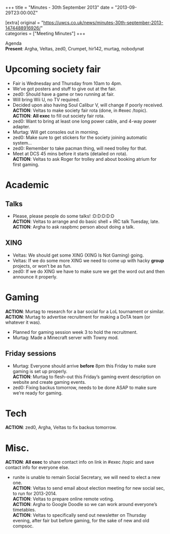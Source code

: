 +++
title = "Minutes - 30th September 2013"
date = "2013-09-29T23:00:00Z"

[extra]
original = "https://uwcs.co.uk/news/minutes-30th-september-2013-1474488916926/"    
categories = ["Meeting Minutes"]
+++

Agenda  
**Present**: Argha, Veltas, zed0, Crumpet, hir142, murtag, nobodynat

# Upcoming society fair

  - Fair is Wednesday and Thursday from 10am to 4pm.
  - We’ve got posters and stuff to give out at the fair.
  - zed0: Should have a game or two running at fair.
  - Will bring Wii U, no TV required.
  - Decided upon also having Soul Calibur V, will change if poorly received.  
    **ACTION**: Veltas to make society fair rota (done, in \#exec /topic).  
    **ACTION**: **All exec** to fill out society fair rota.
  - zed0: Want to bring at least one long power cable, and 4-way power adapter.
  - Murtag: Will get consoles out in morning.
  - zed0: Make sure to get stickers for the society joining automatic system…
  - zed0: Remember to take pacman thing, will need trolley for that.
  - Meet at DCS 45 mins before it starts (detailed on rota).  
    **ACTION**: Veltas to ask Roger for trolley and about booking atrium for first gaming.

# Academic

## Talks

  - Please, please people do some talks\! :D:D:D:D:D  
    **ACTION**: Veltas to arrange and do basic shell + IRC talk Tuesday, late.  
    **ACTION**: Argha to ask raspbmc person about doing a talk.

## XING

  - Veltas: We should get some XING (XING Is Not Gaming) going.
  - Veltas: If we do some more XING we need to come up with hacky **group** projects, or won’t be as fun.
  - zed0: If we do XING we have to make sure we get the word out and then announce it properly.

# Gaming

**ACTION**: Murtag to research for a bar social for a LoL tournament or similar.  
**ACTION**: Murtag to advertise recruitment for making a DoTA team (or whatever it was).

  - Planned for gaming session week 3 to hold the recruitment.
  - Murtag: Made a Minecraft server with Towny mod.

## Friday sessions

  - Murtag: Everyone should arrive **before** 8pm this Friday to make sure gaming is set up properly.  
    **ACTION**: Murtag to flesh-out this Friday’s gaming event description on website and create gaming events.
  - zed0: Fixing backus tomorrow, needs to be done ASAP to make sure we’re ready for gaming.

# Tech

**ACTION**: zed0, Argha, Veltas to fix backus tomorrow.

# Misc.

**ACTION**: **All exec** to share contact info on link in \#exec /topic and save contact info for everyone else.

  - runite is unable to remain Social Secretary, we will need to elect a new one.  
    **ACTION**: Veltas to send email about election meeting for new social sec, to run for 2013-2014.  
    **ACTION**: Veltas to prepare online remote voting.  
    **ACTION**: Argha to Google Doodle so we can work around everyone’s timetables.  
    **ACTION**: Veltas to specifically send out newsletter on Thursday evening, after fair but before gaming, for the sake of new and old compsoc.
